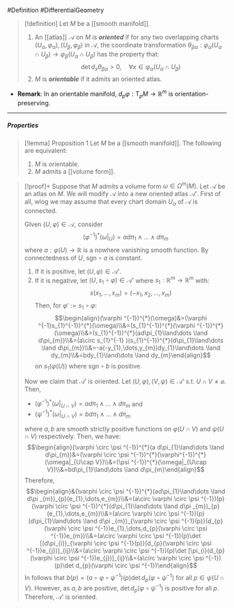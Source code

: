 #Definition #DifferentialGeometry 

> [!definition]
> Let $M$ be a [[smooth manifold]]. 
> 1. An [[atlas]] $\mathcal{A}$ on $M$ is ***oriented*** if for any two overlapping charts $(U_{\alpha},\varphi_{\alpha}),(U_{\beta},\varphi_{\beta})$ in $\mathcal{A}$, the coordinate transformation $\theta_{\beta\alpha}:\varphi_{\alpha}(U_{\alpha}\cap U_{\beta})\to\varphi_{\beta}(U_{\alpha}\cap U_{\beta})$ has the property that: $$\det d_{x}\theta_{\beta\alpha}>0,\quad \forall x\in\varphi_{\alpha}(U_{\alpha}\cap U_{\beta})$$
> 2. $M$ is ***orientable*** if it admits an oriented atlas.
- **Remark**: In an orientable manifold, $d_{p}\varphi:\text{T}_{p}M\to \mathbb{R}^m$ is orientation-preserving.
---
##### Properties
> [!lemma] Proposition 1
> Let $M$ be a [[smooth manifold]]. The following are equivalent:
> 1. $M$ is orientable.
> 2. $M$ admits a [[volume form]].

> [!proof]+
> Suppose that $M$ admits a volume form $\omega\in \Omega^m(M)$. Let $\mathcal{A}$ be an atlas on $M$. We will modify $\mathcal{A}$ into a new oriented atlas $\mathcal{A'}$. First of all, wlog we may assume that every chart domain $U_{\alpha}$ of $\mathcal{A}$ is connected.
> 
> GIven $(U,\varphi)\in \mathcal{A}$, consider 
> $$(\varphi ^{-1})^{*}(\omega|_{U})=ad\pi_{1}\land\dots \land d\pi_{m}$$
> where $a:\varphi(U)\to \mathbb{R}$ is a nowhere vanishing smooth function. By connectedness of $U$, $\text{sgn}\circ a$ is constant. 
> 1. If it is positive, let $(U,\varphi)\in \mathcal{A'}$. 
> 2. If it is negative, let $(U,s_{1}\circ\varphi)\in \mathcal{A'}$ where $s_{1}:\mathbb{R}^m\to \mathbb{R}^m$ with: $$s(x_{1},\dots,x_{m})=(-x_{1},x_{2},\dots,x_{m})$$
>Then, for $\varphi':=s_{1}\circ\varphi$: $$\begin{align}(\varphi ^{-1})^{*}(\omega)&=(\varphi ^{-1}s_{1}^{-1})^{*}(\omega)\\&=(s_{1}^{-1})^{*}(\varphi ^{-1})^{*}(\omega)\\&=(s_{1}^{-1})^{*}(ad\pi_{1}\land\dots \land d\pi_{m})\\&=(a\circ s_{1}^{-1} )(s_{1}^{-1})^{*}(d\pi_{1}\land\dots \land d\pi_{m})\\&=-a(-y_{1},\dots,y_{m})dy_{1}\land\dots \land dy_{m}\\&=bdy_{1}\land\dots \land dy_{m}\end{align}$$on $s_{1}(\varphi(U))$ where $\text{sgn}\circ b$ is positive. 
>
>Now we claim that $\mathcal{A}'$ is oriented. Let $(U,\varphi),(V,\psi)\in \mathcal{A'}$ s.t. $U\cap V\neq \varnothing$. Then, 
>- $(\varphi ^{-1})^{*}(\omega|_{U\cap V})=ad\pi_{1}\land\dots \land d\pi_{m}$ and 
>- $(\psi ^{-1})^{*}(\omega|_{U\cap V})=bd\pi_{1}\land\dots \land d\pi_{m}$
>
>where $a,b$ are smooth strictly positive functions on $\varphi(U\cap V)$ and $\psi(U\cap V)$ respectively. Then, we have: $$\begin{align}(\varphi \circ \psi ^{-1})^{*}(a d\pi_{1}\land\dots \land d\pi_{m})&=(\varphi \circ \psi ^{-1})^{*}(\varphi^{-1})^{*}(\omega|_{U\cap V})\\&=(\psi ^{-1})^{*}(\omega|_{U\cap V})\\&=bd\pi_{1}\land\dots \land d\pi_{m}\end{align}$$Therefore, $$\begin{align}&(\varphi \circ \psi ^{-1})^{*}(ad\pi_{1}\land\dots \land d\pi _{m})_{p}(e_{1},\dots,e_{m})\\&=(a\circ \varphi \circ \psi ^{-1})(p)(\varphi \circ \psi ^{-1})^{*}(d\pi_{1}\land\dots \land d\pi _{m})_{p}(e_{1},\dots,e_{m})\\&=(a\circ \varphi \circ \psi ^{-1})(p)(d\pi_{1}\land\dots \land d\pi _{m})_{\varphi \circ \psi ^{-1}(p)}(d_{p}(\varphi \circ \psi ^{-1})e_{1},\dots,d_{p}(\varphi \circ \psi ^{-1})e_{m})\\&=(a\circ \varphi \circ \psi ^{-1})(p)\det [(d\pi_{i})_{\varphi \circ \psi ^{-1}(p)}(d_{p}(\varphi \circ \psi ^{-1})e_{j})]_{ij}\\&=(a\circ \varphi \circ \psi ^{-1})(p)\det [\pi_{i}(d_{p}(\varphi \circ \psi ^{-1})e_{j})]_{ij}\\&=(a\circ \varphi \circ \psi ^{-1})(p)\det d_{p}(\varphi \circ \psi ^{-1})\end{align}$$In follows that $b(p)=(a\circ \varphi \circ \psi ^{-1})(p)\det d_{p}(\varphi \circ \psi ^{-1})$ for all $p\in \psi(U\cap V)$. However, as $a,b$ are positive, $\det d_{p}(\varphi \circ\psi ^{-1})$ is positive for all $p$. Therefore, $\mathcal{A}'$ is oriented.
>
>
> 